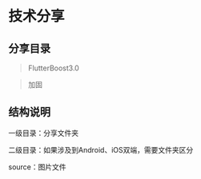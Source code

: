 # 技术分享

## 分享目录
> FlutterBoost3.0

> 加固

## 结构说明
一级目录：分享文件夹

二级目录：如果涉及到Android、iOS双端，需要文件夹区分

source：图片文件